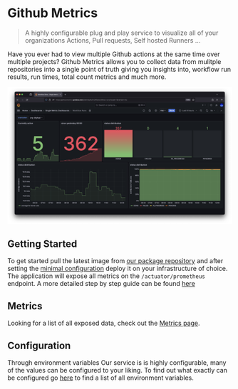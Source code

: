# Github Metrics

> A highly configurable plug and play service to visualize all of your organizations
Actions, Pull requests, Self hosted Runners ...

Have you ever had to view multiple Github actions at the same time over multiple
projects? Github Metrics allows you to collect data from mulitple repositories 
into a single point of truth giving you insights into, workflow run results, 
run times, total count metrics and much more.

![example view](images/workflow_runs_image_1.png)

## Getting Started

To get started pull the latest image from [our package repository](https://github.com/github-insights/github-metrics/pkgs/container/github-metrics)
and after setting the [minimal configuration](configuration/minimal-config.md) deploy it on your infrastructure
of choice. The application will expose all metrics on the `/actuator/prometheus`
endpoint. A more detailed step by step guide can be found [here](getting-started.md)

## Metrics

Looking for a list of all exposed data, check out the [Metrics page](metrics.md).

## Configuration

Through environment variables Our service is is highly configurable, many of the values can be configured to your
liking. To find out what exactly can be configured go [here]() to find a list of
all environment variables.
